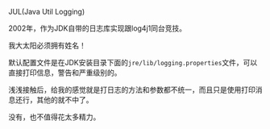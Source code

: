 JUL(Java Util Logging)

2002年，作为JDK自带的日志库实现跟log4j1同台竞技。

我大太阳必须拥有姓名！

默认配置文件是在JDK安装目录下面的`jre/lib/logging.properties`文件，可以直接打印信息，警告和严重级别的。

浅浅接触后，给我的感觉就是打日志的方法和参数都不统一，而且只是使用打印消息还行，其他的就不中了。

没有，也不值得花太多精力。